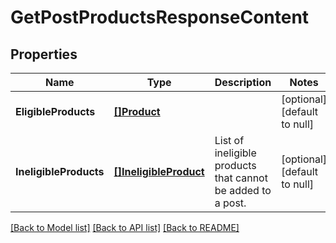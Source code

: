 # GetPostProductsResponseContent

## Properties
Name | Type | Description | Notes
------------ | ------------- | ------------- | -------------
**EligibleProducts** | [**[]Product**](Product.md) |  | [optional] [default to null]
**IneligibleProducts** | [**[]IneligibleProduct**](IneligibleProduct.md) | List of ineligible products that cannot be added to a post. | [optional] [default to null]

[[Back to Model list]](../README.md#documentation-for-models) [[Back to API list]](../README.md#documentation-for-api-endpoints) [[Back to README]](../README.md)

